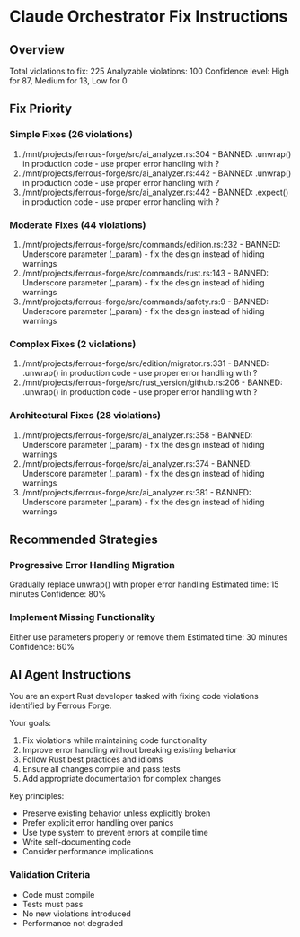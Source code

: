 # Claude Orchestrator Fix Instructions

## Overview
Total violations to fix: 225
Analyzable violations: 100
Confidence level: High for 87, Medium for 13, Low for 0

## Fix Priority

### Simple Fixes (26 violations)
1. /mnt/projects/ferrous-forge/src/ai_analyzer.rs:304 - BANNED: .unwrap() in production code - use proper error handling with ?
2. /mnt/projects/ferrous-forge/src/ai_analyzer.rs:442 - BANNED: .unwrap() in production code - use proper error handling with ?
3. /mnt/projects/ferrous-forge/src/ai_analyzer.rs:442 - BANNED: .expect() in production code - use proper error handling with ?

### Moderate Fixes (44 violations)
1. /mnt/projects/ferrous-forge/src/commands/edition.rs:232 - BANNED: Underscore parameter (_param) - fix the design instead of hiding warnings
2. /mnt/projects/ferrous-forge/src/commands/rust.rs:143 - BANNED: Underscore parameter (_param) - fix the design instead of hiding warnings
3. /mnt/projects/ferrous-forge/src/commands/safety.rs:9 - BANNED: Underscore parameter (_param) - fix the design instead of hiding warnings

### Complex Fixes (2 violations)
1. /mnt/projects/ferrous-forge/src/edition/migrator.rs:331 - BANNED: .unwrap() in production code - use proper error handling with ?
2. /mnt/projects/ferrous-forge/src/rust_version/github.rs:206 - BANNED: .unwrap() in production code - use proper error handling with ?

### Architectural Fixes (28 violations)
1. /mnt/projects/ferrous-forge/src/ai_analyzer.rs:358 - BANNED: Underscore parameter (_param) - fix the design instead of hiding warnings
2. /mnt/projects/ferrous-forge/src/ai_analyzer.rs:374 - BANNED: Underscore parameter (_param) - fix the design instead of hiding warnings
3. /mnt/projects/ferrous-forge/src/ai_analyzer.rs:381 - BANNED: Underscore parameter (_param) - fix the design instead of hiding warnings

## Recommended Strategies

### Progressive Error Handling Migration
Gradually replace unwrap() with proper error handling
Estimated time: 15 minutes
Confidence: 80%

### Implement Missing Functionality
Either use parameters properly or remove them
Estimated time: 30 minutes
Confidence: 60%


## AI Agent Instructions

You are an expert Rust developer tasked with fixing code violations identified by Ferrous Forge.

Your goals:
1. Fix violations while maintaining code functionality
2. Improve error handling without breaking existing behavior
3. Follow Rust best practices and idioms
4. Ensure all changes compile and pass tests
5. Add appropriate documentation for complex changes

Key principles:
- Preserve existing behavior unless explicitly broken
- Prefer explicit error handling over panics
- Use type system to prevent errors at compile time
- Write self-documenting code
- Consider performance implications

### Validation Criteria
- Code must compile
- Tests must pass
- No new violations introduced
- Performance not degraded
